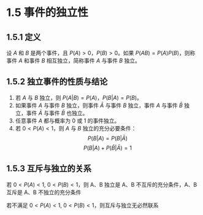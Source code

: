 # 1.5 事件的独立性

## 1.5.1 定义

设 $A$ 和 $B$ 是两个事件，且 $P(A) > 0$，$P(B) > 0$。如果 $P(AB) = P(A)P(B)$，则称事件 $A$ 和事件 $B$ 相互独立，简称事件 $A$ 与事件 $B$ 独立。

## 1.5.2 独立事件的性质与结论

1. 若 $A$ 与 $B$ 独立，则 $P(A|B) = P(A)$，$P(B|A) = P(B)$。
2. 如果事件 $A$ 与事件 $B$ 独立，则事件 $\bar{A}$ 与事件 $B$ 独立，事件 $A$ 与事件 $\bar{B}$ 独立，事件 $\bar{A}$ 与事件 $\bar{B}$ 也独立。
3. 任意事件 $A$ 都与概率为 0 或 1 的事件独立。
4. 若 $0 < P(A) < 1$，则 $A$ 与 $B$ 独立的充分必要条件：
   $$P(B|A) = P(B|\bar{A})$$
   $$P(B|A) + P(\bar{B}|\bar{A}) = 1$$

## 1.5.3 互斥与独立的关系

若 $0 < P(A) < 1$, $0 < P(B) < 1$，则 A、B 独立是 A、B 不互斥的充分条件，A、B 互斥是 A、B 不独立的充分条件

若不满足 $0 < P(A) < 1$, $0 < P(B) < 1$，则互斥与独立无必然联系
